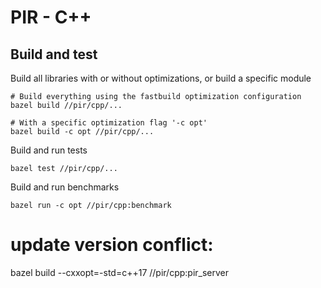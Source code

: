 # PIR - C++

## Build and test


Build all libraries with or without optimizations, or build a specific module

```
# Build everything using the fastbuild optimization configuration
bazel build //pir/cpp/...

# With a specific optimization flag '-c opt'
bazel build -c opt //pir/cpp/...

```

Build and run tests

```
bazel test //pir/cpp/...
```

Build and run benchmarks

```
bazel run -c opt //pir/cpp:benchmark
```

# update version conflict:
bazel build --cxxopt=-std=c++17 //pir/cpp:pir_server

